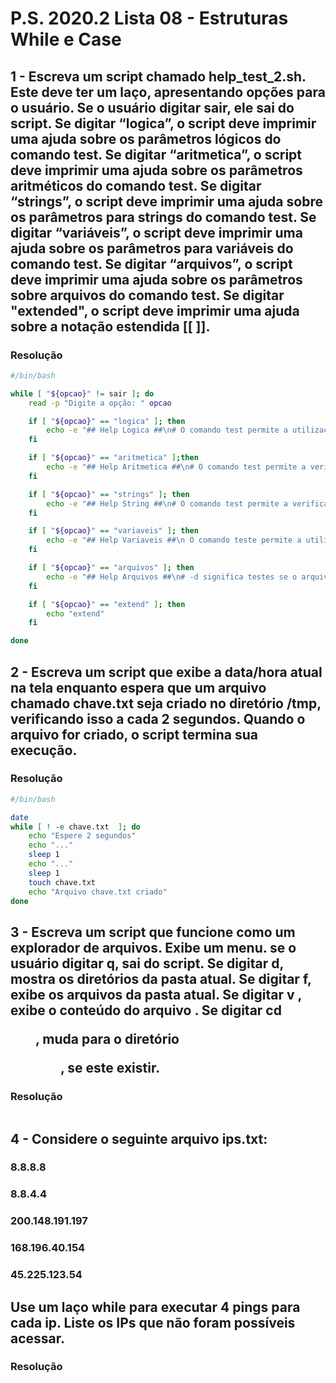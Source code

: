 # P.S. 2020.2 Lista 08 - Estruturas While e Case

## 1 - Escreva um script chamado help_test_2.sh. Este deve ter um laço, apresentando opções para o usuário. Se o usuário digitar sair, ele sai do script. Se digitar “logica”, o script deve imprimir uma ajuda sobre os parâmetros lógicos do comando test. Se digitar “aritmetica”, o script deve imprimir uma ajuda sobre os parâmetros aritméticos do comando test. Se digitar “strings”, o script deve imprimir uma ajuda sobre os parâmetros para strings do comando test. Se digitar “variáveis”, o script deve imprimir uma ajuda sobre os parâmetros para variáveis do comando test. Se digitar “arquivos”, o script deve imprimir uma ajuda sobre os parâmetros sobre arquivos do comando test. Se digitar "extended", o script deve imprimir uma ajuda sobre a notação estendida [[ ]].

### Resolução
~~~bash
#/bin/bash

while [ "${opcao}" != sair ]; do
	read -p "Digite a opção: " opcao

	if [ "${opcao}" == "logica" ]; then
		echo -e "## Help Logica ##\n# O comando test permite a utilização de operadores lógicos podem ser utilizados po meio de duas opções:\n# -a(AND)\n# -o(OR)"
	fi

	if [ "${opcao}" == "aritmetica" ];then
		echo -e "## Help Aritmetica ##\n# O comando test permite a verificação de operações arimeticas relativa a números inteiros\n# -gt para maior que\n# -ge para maior ou igual que\n# -lt para menor que\n# -lt para menor ou igual que\n# -eq para igual que\n# -ne para não igual a"
	fi

	if [ "${opcao}" == "strings" ]; then
		echo -e "## Help String ##\n# O comando test permite a verificaçõ de condições relativas a stings:\n# == significa strings iguais\n# != significa strings diferentes\n# -z significa teste se a string é vazia\n# -n significa teste se a string é não vazia "
	fi

	if [ "${opcao}" == "variaveis" ]; then
		echo -e "## Help Variaveis ##\n O comando teste permite a utilização de váriaveis de ambiente para as verificações"
	fi

	if [ "${opcao}" == "arquivos" ]; then
		echo -e "## Help Arquivos ##\n# -d significa testes se o arquivo existe e é um diretório\n# -e significa teste se o arquivo existe\n# -f significa teste se o arquivo existe e é um arquivo comum"
	fi

	if [ "${opcao}" == "extend" ]; then
		echo "extend"
	fi

done
~~~

## 2 - Escreva um script que exibe a data/hora atual na tela enquanto espera que um arquivo chamado chave.txt seja criado no diretório /tmp, verificando isso a cada 2 segundos. Quando o arquivo for criado, o script termina sua execução.

### Resolução
~~~bash
#/bin/bash

date
while [ ! -e chave.txt  ]; do
	echo "Espere 2 segundos"
	echo "..."
	sleep 1
	echo "..."
	sleep 1
	touch chave.txt
	echo "Arquivo chave.txt criado"
done
~~~

## 3 - Escreva um script que funcione como um explorador de arquivos. Exibe um menu. se o usuário digitar q, sai do script. Se digitar d, mostra os diretórios da pasta atual. Se digitar f, exibe os arquivos da pasta atual. Se digitar v <arq>, exibe o conteúdo do arquivo <arq>. Se digitar cd <dir>, muda para o diretório <dir>, se este existir.

### Resolução
~~~bash
~~~

## 4 - Considere o seguinte arquivo ips.txt:

### 8.8.8.8
### 8.8.4.4
### 200.148.191.197
### 168.196.40.154
### 45.225.123.54

## Use um laço while para executar 4 pings para cada ip. Liste os IPs que não foram possíveis acessar.

### Resolução
~~~bash
~~~
